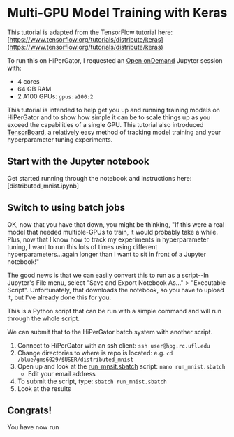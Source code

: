 # Multi-GPU Model Training with Keras

This tutorial is adapted from the TensorFlow tutorial here: [https://www.tensorflow.org/tutorials/distribute/keras](https://www.tensorflow.org/tutorials/distribute/keras)

To run this on HiPerGator, I requested an [Open onDemand](https://ood.rc.ufl.edu/) Jupyter session with:

* 4 cores
* 64 GB RAM
* 2 A100 GPUs: `gpus:a100:2`

This tutorial is intended to help get you up and running training models on HiPerGator and to show how simple it can be to scale things up as you exceed the capabilities of a single GPU. This tutorial also introduced [TensorBoard](https://www.tensorflow.org/tensorboard/get_started#:~:text=TensorBoard%20is%20a%20tool%20for,dimensional%20space%2C%20and%20much%20more.), a relatively easy method of tracking model training and your hyperparameter tuning experiments.

## Start with the Jupyter notebook

Get started running through the notebook and instructions here: [distributed_mnist.ipynb]

## Switch to using batch jobs

OK, now that you have that down, you might be thinking, "If this were a real model that needed multiple-GPUs to train, it would probably take a while. Plus, now that I know how to track my experiments in hyperparameter tuning, I want to run this lots of times using different hyperparameters...again longer than I want to sit in front of a Jupyter notebook!"

The good news is that we can easily convert this to run as a script--In Jupyter's File menu, select "Save and Export Notebook As..." > "Executable Script". Unfortunately, that downloads the notebook, so you have to upload it, but I've already done this for you.

This is a Python script that can be run with a simple command and will run through the whole script.

We can submit that to the HiPerGator batch system with another script.

1. Connect to HiPerGator with an ssh client: `ssh user@hpg.rc.ufl.edu`
1. Change directories to where is repo is located: e.g. `cd /blue/gms6029/$USER/distributed_mnist`
1. Open up and look at the [run_mnsit.sbatch](run_mnist.sbatch) script: `nano run_mnist.sbatch`
   * Edit your email address
1. To submit the script, type: `sbatch run_mnist.sbatch`
1. Look at the results


## Congrats!

You have now run
